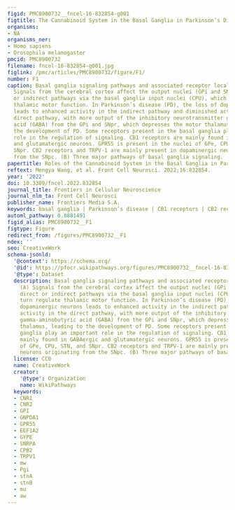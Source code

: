 ```yaml
---
figid: PMC8900732__fncel-16-832854-g001
figtitle: The Cannabinoid System in the Basal Ganglia in Parkinson’s Disease
organisms:
- NA
organisms_ner:
- Homo sapiens
- Drosophila melanogaster
pmcid: PMC8900732
filename: fncel-16-832854-g001.jpg
figlink: /pmc/articles/PMC8900732/figure/F1/
number: F1
caption: Basal ganglia signaling pathways and associated receptor localization. (A)
  Signals from the cerebral cortex affect the output nuclei (GPi and SNpr) via direct
  or indirect pathways via the basal ganglia input nuclei (CPU), which in turn regulate
  thalamic motor function. In Parkinson’s disease (PD), the loss of dopaminergic neurons
  leads to enhanced activity in the indirect pathway and diminished activity in the
  direct pathway, with more output of the inhibitory neurotransmitter gamma-aminobutyric
  acid (GABA) from the GPi and SNpr, which depresses the motor thalamus, leading to
  the development of PD. Some receptors present in the basal ganglia play an important
  role in the regulation of signaling. CB1 receptors are mainly found in GABAergic
  and glutamatergic neurons. GPR55 is present in the nuclei of GPe, CPU, STN, and
  SNpr. CB2 receptors and TRPV-1 are mainly present in dopaminergic neurons originating
  from the SNpc. (B) Three major pathways of basal ganglia signaling.
papertitle: Roles of the Cannabinoid System in the Basal Ganglia in Parkinson’s Disease.
reftext: Mengya Wang, et al. Front Cell Neurosci. 2022;16:832854.
year: '2022'
doi: 10.3389/fncel.2022.832854
journal_title: Frontiers in Cellular Neuroscience
journal_nlm_ta: Front Cell Neurosci
publisher_name: Frontiers Media S.A.
keywords: basal ganglia | Parkinson’s disease | CB1 receptors | CB2 receptors | cannabinoids
automl_pathway: 0.8801491
figid_alias: PMC8900732__F1
figtype: Figure
redirect_from: /figures/PMC8900732__F1
ndex: ''
seo: CreativeWork
schema-jsonld:
  '@context': https://schema.org/
  '@id': https://pfocr.wikipathways.org/figures/PMC8900732__fncel-16-832854-g001.html
  '@type': Dataset
  description: Basal ganglia signaling pathways and associated receptor localization.
    (A) Signals from the cerebral cortex affect the output nuclei (GPi and SNpr) via
    direct or indirect pathways via the basal ganglia input nuclei (CPU), which in
    turn regulate thalamic motor function. In Parkinson’s disease (PD), the loss of
    dopaminergic neurons leads to enhanced activity in the indirect pathway and diminished
    activity in the direct pathway, with more output of the inhibitory neurotransmitter
    gamma-aminobutyric acid (GABA) from the GPi and SNpr, which depresses the motor
    thalamus, leading to the development of PD. Some receptors present in the basal
    ganglia play an important role in the regulation of signaling. CB1 receptors are
    mainly found in GABAergic and glutamatergic neurons. GPR55 is present in the nuclei
    of GPe, CPU, STN, and SNpr. CB2 receptors and TRPV-1 are mainly present in dopaminergic
    neurons originating from the SNpc. (B) Three major pathways of basal ganglia signaling.
  license: CC0
  name: CreativeWork
  creator:
    '@type': Organization
    name: WikiPathways
  keywords:
  - CNR1
  - CNR2
  - GPI
  - GNPDA1
  - GPR55
  - EEF1A2
  - GYPE
  - SNRPA
  - CPB2
  - TRPV1
  - mw
  - Pgi
  - stnA
  - stnB
  - mu
  - aw
---
```

